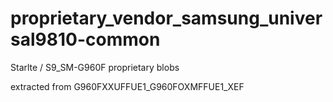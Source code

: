 # proprietary_vendor_samsung_universal9810-common
Starlte / S9_SM-G960F  proprietary blobs

extracted from G960FXXUFFUE1_G960FOXMFFUE1_XEF
